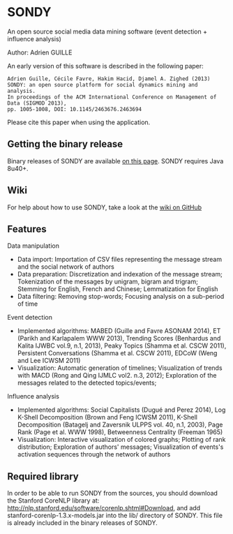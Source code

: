 SONDY
=====

An open source social media data mining software (event detection + influence analysis)

Author: Adrien GUILLE

An early version of this software is described in the following paper:

	Adrien Guille, Cécile Favre, Hakim Hacid, Djamel A. Zighed (2013) 
	SONDY: an open source platform for social dynamics mining and analysis.
	In proceedings of the ACM International Conference on Management of Data (SIGMOD 2013),
	pp. 1005-1008, DOI: 10.1145/2463676.2463694

Please cite this paper when using the application.

Getting the binary release
--------------------------

Binary releases of SONDY are available <a href="http://mediamining.univ-lyon2.fr/people/guille/sondy.php#app">on this page</a>. 
SONDY requires Java 8u40+.

Wiki
----

For help about how to use SONDY, take a look at the <a href="https://github.com/AdrienGuille/SONDY/wiki">wiki on GitHub</a>

Features
--------

Data manipulation 

- Data import: Importation of CSV files representing the message stream and the social network of authors 
- Data preparation: Discretization and indexation of the message stream; Tokenization of the messages by unigram, bigram and trigram; Stemming for English, French and Chinese; Lemmatization for English 
- Data filtering: Removing stop-words; Focusing analysis on a sub-period of time 

Event detection 

- Implemented algorithms: MABED (Guille and Favre ASONAM 2014), ET (Parikh and Karlapalem WWW 2013), Trending Scores (Benhardus and Kalita IJWBC vol.9, n.1, 2013), Peaky Topics (Shamma et al. CSCW 2011), Persistent Conversations (Shamma et al. CSCW 2011), EDCoW (Weng and Lee ICWSM 2011)
- Visualization: Automatic generation of timelines; Visualization of trends with MACD (Rong and Qing IJMLC vol2. n.3, 2012); Exploration of the messages related to the detected topics/events; 

Influence analysis 

- Implemented algorithms: Social Capitalists (Dugué and Perez 2014), Log K-Shell Decomposition (Brown and Feng ICWSM 2011), K-Shell Decomposition (Batagelj and Zaversnik ULPPS vol. 40, n.1, 2003), Page Rank (Page et al. WWW 1998), Betweenness Centrality (Freeman 1965)
- Visualization: Interactive visualization of colored graphs; Plotting of rank distribution; Exploration of authors' messages; Visualization of events's activation sequences through the network of authors

Required library
----------------

In order to be able to run SONDY from the sources, you should download the Stanford CoreNLP library at: http://nlp.stanford.edu/software/corenlp.shtml#Download, and add stanford-corenlp-1.3.x-models.jar
into the lib/ directory of SONDY. This file is already included in the binary releases of SONDY.

